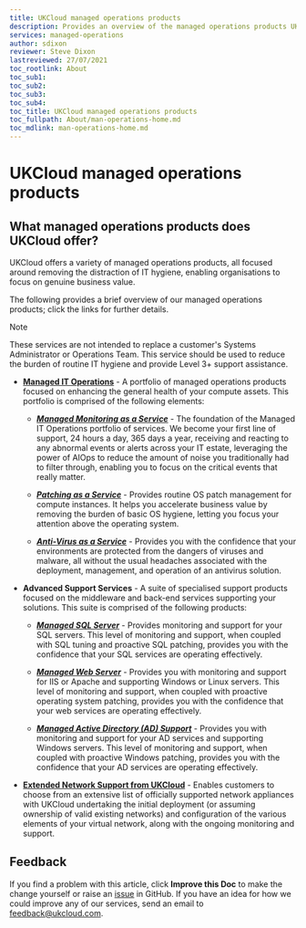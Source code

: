 ```yaml
---
title: UKCloud managed operations products
description: Provides an overview of the managed operations products UKCloud provides
services: managed-operations
author: sdixon
reviewer: Steve Dixon
lastreviewed: 27/07/2021
toc_rootlink: About
toc_sub1: 
toc_sub2:
toc_sub3:
toc_sub4:
toc_title: UKCloud managed operations products
toc_fullpath: About/man-operations-home.md
toc_mdlink: man-operations-home.md
---
```


# UKCloud managed operations products

## What managed operations products does UKCloud offer?

UKCloud offers a variety of managed operations products, all focused around removing the distraction of IT hygiene, enabling organisations to focus on genuine business value.

The following provides a brief overview of our managed operations products; click the links for further details.

> [!NOTE]
> These services are not intended to replace a customer's Systems Administrator or Operations Team. This service should be used to reduce the burden of routine IT hygiene and provide Level 3+ support assistance.

- [**Managed IT Operations**](man-sd-managed-it-ops.md) - A portfolio of managed operations products focused on enhancing the general health of your compute assets. This portfolio is comprised of the following elements:
  
  - [**_Managed Monitoring as a Service_**](man-monitoring-sco.md) - The foundation of the Managed IT Operations portfolio of services. We become your first line of support, 24 hours a day, 365 days a year, receiving and reacting to any abnormal events or alerts across your IT estate, leveraging the power of AIOps to reduce the amount of noise you traditionally had to filter through, enabling you to focus on the critical events that really matter.

  - [**_Patching as a Service_**](man-patching-sco.md) - Provides routine OS patch management for compute instances. It helps you accelerate business value by removing the burden of basic OS hygiene, letting you focus your attention above the operating system.

  - [**_Anti-Virus as a Service_**](man-antivirus-sco.md) - Provides you with the confidence that your environments are protected from the dangers of viruses and malware, all without the usual headaches associated with the deployment, management, and operation of an antivirus solution.

- **Advanced Support Services** - A suite of specialised support products focused on the middleware and back-end services supporting your solutions. This suite is comprised of the following products:

  - [**_Managed SQL Server_**](man-sd-sqlserver.md) - Provides monitoring and support for your SQL servers. This level of monitoring and support, when coupled with SQL tuning and proactive SQL patching, provides you with the confidence that your SQL services are operating effectively.

  - [**_Managed Web Server_**](man-sd-webserver.md) - Provides you with monitoring and support for IIS or Apache and supporting Windows or Linux servers. This level of monitoring and support, when coupled with proactive operating system patching, provides you with the confidence that your web services are operating effectively.

  - [**_Managed Active Directory (AD) Support_**](man-sd-ad.md) - Provides you with monitoring and support for your AD services and supporting Windows servers. This level of monitoring and support, when coupled with proactive Windows patching, provides you with the confidence that your AD services are operating effectively.

- [**Extended Network Support from UKCloud**](man-sd-network.md) - Enables customers to choose from an extensive list of officially supported network appliances with UKCloud undertaking the initial deployment (or assuming ownership of valid existing networks) and configuration of the various elements of your virtual network, along with the ongoing monitoring and support.

## Feedback

If you find a problem with this article, click **Improve this Doc** to make the change yourself or raise an [issue](https://github.com/UKCloud/documentation/issues) in GitHub. If you have an idea for how we could improve any of our services, send an email to <feedback@ukcloud.com>.
